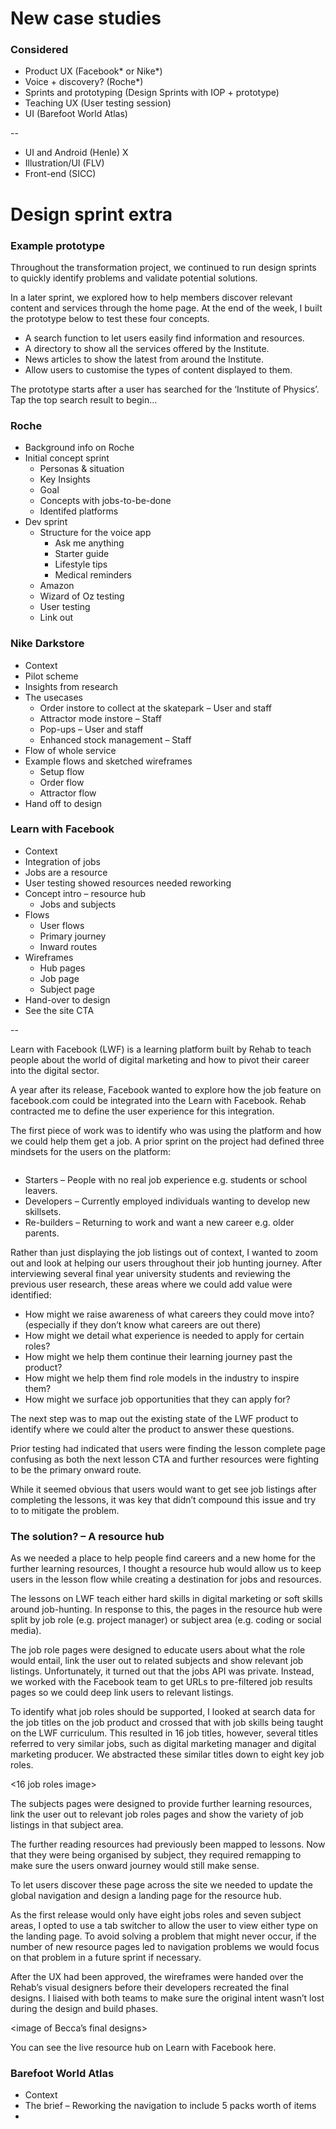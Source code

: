 # New case studies


### Considered

- Product UX (Facebook* or Nike*)
- Voice + discovery? (Roche*)
- Sprints and prototyping (Design Sprints with IOP + prototype) 
- Teaching UX (User testing session)
- UI (Barefoot World Atlas)

--

- UI and Android (Henle)  X
- Illustration/UI (FLV)		
- Front-end (SICC)

# Design sprint extra

### Example prototype

Throughout the transformation project, we continued to run design sprints to quickly identify problems and validate potential solutions. 

In a later sprint, we explored how to help members discover relevant content and services through the home page. At the end of the week, I built the prototype below to test these four concepts.

- A search function to let users easily find information and resources.
- A directory to show all the services offered by the Institute.
- News articles to show the latest from around the Institute.
- Allow users to customise the types of content displayed to them.

The prototype starts after a user has searched for the ‘Institute of Physics’. Tap the top search result to begin…

### Roche

- Background info on Roche
- Initial concept sprint
	- Personas & situation
	- Key Insights 
	- Goal
	- Concepts with jobs-to-be-done
	- Identifed platforms
- Dev sprint
	- Structure for the voice app
		- Ask me anything
		- Starter guide
		- Lifestyle tips
		- Medical reminders 
	- Amazon  
	- Wizard of Oz testing
	- User testing
	- Link out

### Nike Darkstore

- Context
- Pilot scheme
- Insights from research
- The usecases
	- Order instore to collect at the skatepark – User and staff
	- Attractor mode instore – Staff
	- Pop-ups – User and staff
	- Enhanced stock management – Staff
- Flow of whole service 
- Example flows and sketched wireframes
	- Setup flow 
	- Order flow
	- Attractor flow
- Hand off to design

### Learn with Facebook

- Context
- Integration of jobs
- Jobs are a resource
- User testing showed resources needed reworking
- Concept intro – resource hub
	- Jobs and subjects
- Flows
	- User flows
	- Primary journey
	- Inward routes
- Wireframes
	- Hub pages
	- Job page
	- Subject page 
- Hand-over to design
- See the site CTA 

--


Learn with Facebook (LWF) is a learning platform built by Rehab to teach people about the world of digital marketing and how to pivot their career into the digital sector.

A year after its release, Facebook wanted to explore how the job feature on facebook.com could be integrated into the Learn with Facebook. Rehab contracted me to define the user experience for this integration.

<example of a job listing on FB.com>

The first piece of work was to identify who was using the platform and how we could help them get a job. A prior sprint on the project had defined three mindsets for the users on the platform:

<image of the three personas and titles> 

- Starters – People with no real job experience e.g. students or school leavers. 
- Developers – Currently employed individuals wanting to develop new skillsets.
- Re-builders – Returning to work and want a new career e.g. older parents.

Rather than just displaying the job listings out of context, I wanted to zoom out and look at helping our users throughout their job hunting journey. After interviewing several final year university students and reviewing the previous user research, these areas where we could add value were identified:

- How might we raise awareness of what careers they could move into? (especially if they don’t know what careers are out there)
- How might we detail what experience is needed to apply for certain roles?
- How might we help them continue their learning journey past the product?
- How might we help them find role models in the industry to inspire them?
- How might we surface job opportunities that they can apply for?

The next step was to map out the existing state of the LWF product to identify where we could alter the product to answer these questions.

<user flows before>

Prior testing had indicated that users were finding the lesson complete page confusing as both the next lesson CTA and further resources were fighting to be the primary onward route.

<where should we go img>

While it seemed obvious that users would want to get see job listings after completing the lessons, it was key that didn’t compound this issue and try to to mitigate the problem.

### The solution? – A resource hub

As we needed a place to help people find careers and a new home for the further learning resources, I thought a resource hub would allow us to keep users in the lesson flow while creating a destination for jobs and resources.

<user flows after>

The lessons on LWF teach either hard skills in digital marketing or soft skills around job-hunting. In response to this, the pages in the resource hub were split by job role (e.g. project manager) or subject area (e.g. coding or social media).

<post lesson wireframe>

The job role pages were designed to educate users about what the role would entail, link the user out to related subjects and show relevant job listings. Unfortunately, it turned out that the jobs API was private. Instead, we worked with the Facebook team to get URLs to pre-filtered job results pages so we could deep link users to relevant listings.

<zoomed out wireframe show purpose of each block>

To identify what job roles should be supported, I looked at search data for the job titles on the job product and crossed that with job skills being taught on the LWF curriculum. This resulted in 16 job titles, however, several titles referred to very similar jobs, such as digital marketing manager and digital marketing producer. We abstracted these similar titles down to eight key job roles.  

<16 job roles image>

The subjects pages were designed to provide further learning resources, link the user out to relevant job roles pages and show the variety of job listings in that subject area.

<zoomed out wireframe show purpose of each block>

The further reading resources had previously been mapped to lessons. Now that they were being organised by subject, they required remapping to make sure the users onward journey would still make sense.

<resource mapping>

To let users discover these page across the site we needed to update the global navigation and design a landing page for the resource hub.

As the first release would only have eight jobs roles and seven subject areas, I opted to use a tab switcher to allow the user to view either type on the landing page. To avoid solving a problem that might never occur, if the number of new resource pages led to navigation problems we would focus on that problem in a future sprint if necessary. 

<wireframes for hub page and navigation>

After the UX had been approved, the wireframes were handed over the Rehab’s visual designers before their developers recreated the final designs. I liaised with both teams to make sure the original intent wasn’t lost during the design and build phases.

<image of Becca’s final designs>

You can see the live resource hub on Learn with Facebook here.


### Barefoot World Atlas

- Context
- The brief – Reworking the navigation to include 5 packs worth of items
- 





